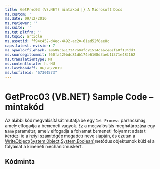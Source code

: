 ```yaml
---
title: GetProc03 (VB.NET) mintakód |} A Microsoft Docs
ms.custom: ''
ms.date: 09/12/2016
ms.reviewer: ''
ms.suite: ''
ms.tgt_pltfrm: ''
ms.topic: article
ms.assetid: ff94c452-d4ec-4492-ac20-61ad52f8ae8c
caps.latest.revision: 7
ms.openlocfilehash: a0a88ca517347a94fc81534caace6efa0f13fdd7
ms.sourcegitcommit: f60fa420bdc81db174e6168d3aeb11371e483162
ms.translationtype: MT
ms.contentlocale: hu-HU
ms.lasthandoff: 06/20/2019
ms.locfileid: "67301573"
---
```

# <a name="getproc03-vbnet-sample-code"></a>GetProc03 (VB.NET) Sample Code – mintakód

Az alábbi kód megvalósítását mutatja be egy `Get-Process` parancsmag, amely elfogadja a bemeneti vagyok. Ez a megvalósítás meghatározása egy `Name` paraméter, amely elfogadja a folyamat bemeneti, folyamat adatait kérdezi le a helyi számítógép megadott neve alapján, és ezután a [WriteObject(System.Object,System.Boolean)](/dotnet/api/system.management.automation.cmdlet.writeobject?view=pscore-6.2.0#System_Management_Automation_Cmdlet_WriteObject_System_Object_System_Boolean_)metódus objektumok küld el a folyamat a kimeneti mechanizmusként.

## <a name="code-sample"></a>Kódminta

<!-- TODO!!!: review snippet reference  [!CODE [Msh_samplesgetproc03#getproc03vbAll](Msh_samplesgetproc03#getproc03vbAll)]  -->
